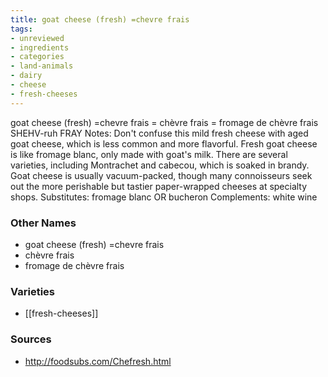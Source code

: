 ```yaml
---
title: goat cheese (fresh) =chevre frais
tags:
- unreviewed
- ingredients
- categories
- land-animals
- dairy
- cheese
- fresh-cheeses
---
```

goat cheese (fresh) =chevre frais = chèvre frais = fromage de chèvre frais SHEHV-ruh FRAY Notes: Don't confuse this mild fresh cheese with aged goat cheese, which is less common and more flavorful. Fresh goat cheese is like fromage blanc, only made with goat's milk. There are several varieties, including Montrachet and cabecou, which is soaked in brandy. Goat cheese is usually vacuum-packed, though many connoisseurs seek out the more perishable but tastier paper-wrapped cheeses at specialty shops. Substitutes: fromage blanc OR bucheron Complements: white wine

### Other Names

* goat cheese (fresh) =chevre frais
* chèvre frais
* fromage de chèvre frais

### Varieties

* [[fresh-cheeses]]

### Sources
* http://foodsubs.com/Chefresh.html
